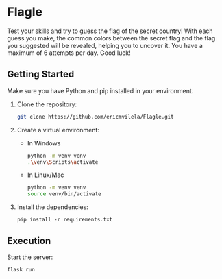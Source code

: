 # Flagle

Test your skills and try to guess the flag of the secret country! With each guess you make, the common colors between the secret flag and the flag you suggested will be revealed, helping you to uncover it. You have a maximum of 6 attempts per day. Good luck!


## Getting Started

Make sure you have Python and pip installed in your environment.

1. Clone the repository:

   ```bash
   git clone https://github.com/ericmvilela/Flagle.git
   ```

2. Create a virtual environment:

   - In Windows
      
      ```bash
      python -m venv venv
      .\venv\Scripts\activate
      ```

   - In Linux/Mac
      
      ```bash
      python -m venv venv
      source venv/bin/activate
      ```

3. Install the dependencies:

   `pip install -r requirements.txt`


## Execution

Start the server:

```bash
flask run
```